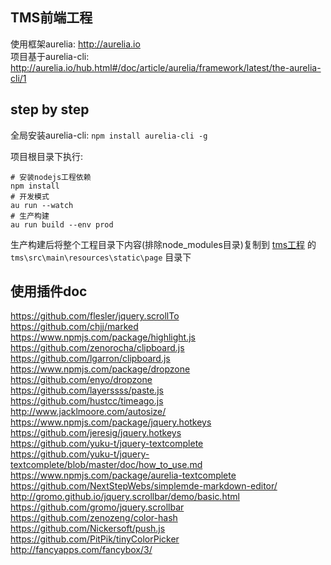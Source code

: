 ## TMS前端工程
使用框架aurelia: http://aurelia.io  
项目基于aurelia-cli: http://aurelia.io/hub.html#/doc/article/aurelia/framework/latest/the-aurelia-cli/1

## step by step
全局安装aurelia-cli: `npm install aurelia-cli -g`

项目根目录下执行:
```
# 安装nodejs工程依赖
npm install
# 开发模式
au run --watch
# 生产构建 
au run build --env prod
```

生产构建后将整个工程目录下内容(排除node_modules目录)复制到 [tms工程](https://github.com/xiweicheng/tms) 的 `tms\src\main\resources\static\page` 目录下 

## 使用插件doc
https://github.com/flesler/jquery.scrollTo  
https://github.com/chjj/marked  
https://www.npmjs.com/package/highlight.js  
https://github.com/zenorocha/clipboard.js  
https://github.com/lgarron/clipboard.js  
https://www.npmjs.com/package/dropzone https://github.com/enyo/dropzone  
https://github.com/layerssss/paste.js  
https://github.com/hustcc/timeago.js  
http://www.jacklmoore.com/autosize/  
https://www.npmjs.com/package/jquery.hotkeys  
https://github.com/jeresig/jquery.hotkeys  
https://github.com/yuku-t/jquery-textcomplete  
https://github.com/yuku-t/jquery-textcomplete/blob/master/doc/how_to_use.md  
https://www.npmjs.com/package/aurelia-textcomplete  
https://github.com/NextStepWebs/simplemde-markdown-editor/  
http://gromo.github.io/jquery.scrollbar/demo/basic.html  
https://github.com/gromo/jquery.scrollbar  
https://github.com/zenozeng/color-hash  
https://github.com/Nickersoft/push.js  
https://github.com/PitPik/tinyColorPicker  
http://fancyapps.com/fancybox/3/  
